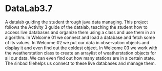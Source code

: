 # DataLab3.7
A datalab guiding the student through java data managing. 
This project follows the Activity 3 guide of the datalab, teaching the student how to access live databases and organize them using a class and use them in an algorithm.
In Welcome 01 we connect and load a database and fetch some of its values.
In Welcome 02 we put our data in observation objects and display it and even find out the coldest object.
In Welcome 03 we work with the weatherstation class to create an arraylist of weatherstation objects for all our data. We can even find out how many stations are in a certain state.
The sinbad filehelps us connect to these live databases and manage them. 
